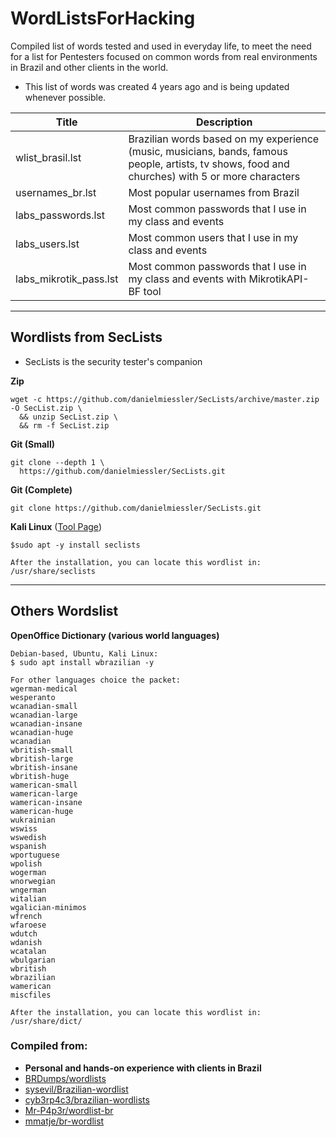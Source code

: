 # WordListsForHacking
Compiled list of words tested and used in everyday life, to meet the need for a list for Pentesters focused on common words from real environments in Brazil and other clients in the world.
+ This list of words was created 4 years ago and is being updated whenever possible.

|Title|Description|
|----|--|
| wlist_brasil.lst | Brazilian words based on my experience (music, musicians, bands, famous people, artists, tv shows, food and churches) with 5 or more characters |
| usernames_br.lst  | Most popular usernames from Brazil |
| labs_passwords.lst  | Most common passwords that I use in my class and events |
| labs_users.lst  | Most common users that I use in my class and events |
| labs_mikrotik_pass.lst  | Most common passwords that I use in my class and events with MikrotikAPI-BF tool |

- - -
## Wordlists from SecLists
+ SecLists is the security tester's companion

**Zip**
```
wget -c https://github.com/danielmiessler/SecLists/archive/master.zip -O SecList.zip \
  && unzip SecList.zip \
  && rm -f SecList.zip
```

**Git (Small)**
```
git clone --depth 1 \
  https://github.com/danielmiessler/SecLists.git
```

**Git (Complete)**
```
git clone https://github.com/danielmiessler/SecLists.git
```

**Kali Linux** ([Tool Page](https://www.kali.org/tools/seclists/))
```
$sudo apt -y install seclists

After the installation, you can locate this wordlist in:
/usr/share/seclists
```
- - -

## Others Wordslist
**OpenOffice Dictionary (various world languages)**
```
Debian-based, Ubuntu, Kali Linux:
$ sudo apt install wbrazilian -y

For other languages choice the packet:
wgerman-medical
wesperanto
wcanadian-small
wcanadian-large
wcanadian-insane
wcanadian-huge
wcanadian
wbritish-small
wbritish-large
wbritish-insane
wbritish-huge
wamerican-small
wamerican-large
wamerican-insane
wamerican-huge
wukrainian
wswiss
wswedish
wspanish
wportuguese
wpolish
wogerman
wnorwegian
wngerman
witalian
wgalician-minimos
wfrench
wfaroese
wdutch
wdanish
wcatalan
wbulgarian
wbritish
wbrazilian
wamerican
miscfiles

After the installation, you can locate this wordlist in:
/usr/share/dict/
```

### Compiled from:
+ **Personal and hands-on experience with clients in Brazil**
+ [BRDumps/wordlists](https://github.com/BRDumps/wordlists)
+ [sysevil/Brazilian-wordlist](https://github.com/sysevil/Brazilian-wordlist)
+ [cyb3rp4c3/brazilian-wordlists](https://github.com/cyb3rp4c3/brazilian-wordlists)
+ [Mr-P4p3r/wordlist-br](https://github.com/Mr-P4p3r/wordlist-br)
+ [mmatje/br-wordlist](https://github.com/mmatje/br-wordlist)
